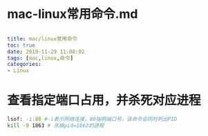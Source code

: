 # mac-linux常用命令.md

```yaml

title: mac/linux常用命令
toc: true
date: 2019-11-29 11:08:02
tags: [mac,linux,命令]
categories:
- Linux

```

# 查看指定端口占用，并杀死对应进程

<!--more-->

```bash
lsof: -i:80 #-i表示网络连接，80指明端口号，该命令会同时列出PID
kill -9 1863 # 杀掉pid=1863的进程

```